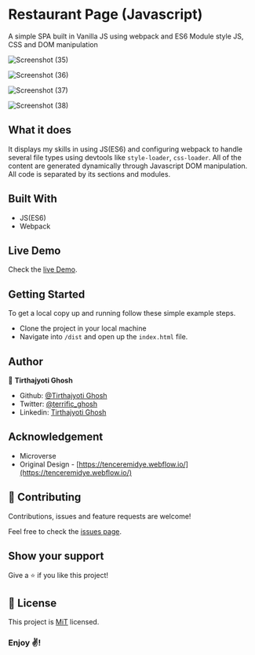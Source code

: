 # Restaurant Page (Javascript)
A simple SPA built in Vanilla JS using webpack and ES6 Module style JS, CSS and DOM manipulation

![Screenshot (35)](https://user-images.githubusercontent.com/57726348/86805565-99ba3980-c095-11ea-8311-32df1366a7e4.png)

![Screenshot (36)](https://user-images.githubusercontent.com/57726348/86806282-5b714a00-c096-11ea-9413-c901558cc425.png)

![Screenshot (37)](https://user-images.githubusercontent.com/57726348/86806294-5dd3a400-c096-11ea-8fed-75598f95fadc.png)

![Screenshot (38)](https://user-images.githubusercontent.com/57726348/86806298-5e6c3a80-c096-11ea-9e57-faad5eb9f884.png)

## What it does
It displays my skills in using JS(ES6) and configuring webpack to handle several file types using devtools like `style-loader`, `css-loader`. All of the content are generated dynamically through Javascript DOM manipulation. All code is separated by its sections and modules.

## Built With

- JS(ES6)
- Webpack

## Live Demo

Check the [live Demo](https://rawcdn.githack.com/tirthajyoti-ghosh/restaurant-page/3cdf2f15a943166eeb942e9645e678c9c0a53e47/dist/index.html).


## Getting Started

To get a local copy up and running follow these simple example steps.
- Clone the project in your local machine
- Navigate into `/dist` and open up the `index.html` file.

## Author

👤 **Tirthajyoti Ghosh**

- Github: [@Tirthajyoti Ghosh](https://github.com/tirthajyoti-ghosh)
- Twitter: [@terrific_ghosh](https://twitter.com/terrific_ghosh)
- Linkedin: [Tirthajyoti Ghosh](https://www.linkedin.com/in/tirthajyoti-ghosh/)

## Acknowledgement

- Microverse
- Original Design - [https://tenceremidye.webflow.io/](https://tenceremidye.webflow.io/)

## 🤝 Contributing

Contributions, issues and feature requests are welcome!

Feel free to check the [issues page](https://github.com/tirthajyoti-ghosh/restaurant-page/issues).

## Show your support

Give a ⭐️ if you like this project!

## 📝 License

This project is [MiT](lic.url) licensed.

### Enjoy ✌!
